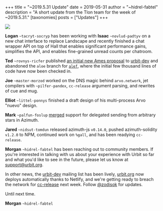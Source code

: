 +++
title = "~2019.5.31 Update"
date = 2019-05-31
author = "~hidrel-fabtel"
description = "A short update from the Tlon team for the week of ~2019.5.31."
[taxonomies]
posts = ["Updates"]
+++

![](https://media.urbit.org/site/posts/updates/~2019.5.31-update-3.jpg)

**Logan** `~tacryt-socryp` has been working with **Isaac** `~novlud-padtyv` on a new chat interface to replace Landscape and recently finished a chat wrapper API on top of Hall that enables significant performance gains, simplifies the API, and enables fine-grained unread counts per chatroom.
 
**Ted** `~rovnys-ricfer` published [an initial new Ames proposal](https://groups.google.com/a/urbit.org/forum/#!topic/dev/91oMaUwtVzE) to [urbit-dev](https://groups.google.com/a/urbit.org/forum/#!forum/dev) and abandoned the `aloe` branch for [`alef`](https://github.com/urbit/arvo/tree/alef), where the initial few thousand lines of code have now been checked in.

**Joe** `~master-morzod` worked on the DNS magic behind `arvo.network`, jet compilers with `~pilfer-pandex`, `cc-release` argument parsing, and rewrites of cue and mug.

**Elliot** `~littel-ponnys` finished a draft design of his multi-process Arvo "nuevo" design.

**Mark** `~palfun-foslup` [merged](https://github.com/urbit/azimuth/pull/17) support for delegated sending from arbitrary stars in Azimuth.

**Jared** `~nidsut-tomdun` released azimuth-js `v0.14.0`, pushed azimuth-solidity `v1.2.0` to NPM, continued work on `%gall`, and has been readying `cc-release`. 

**Morgan** `~hidrel-fabtel` has been reaching out to community members. If you're interested in talking with us about your experience with Urbit so far and what you'd like to see in the future, please let us know at [support@urbit.org](mailto:support@urbit.org). 

In other news, the [urbit-dev](https://groups.google.com/a/urbit.org/forum/#!forum/dev) mailing list has been lively, [urbit.org](https://github.com/urbit/urbit.org) now deploys automatically thanks to Netlify, and we're getting ready to breach the network for [cc-release](https://github.com/urbit/urbit/tree/cc-release) next week. Follow [@zodisok](https://twitter.com/zodisok) for updates.

Until next time.

**Morgan** `~hidrel-fabtel`
